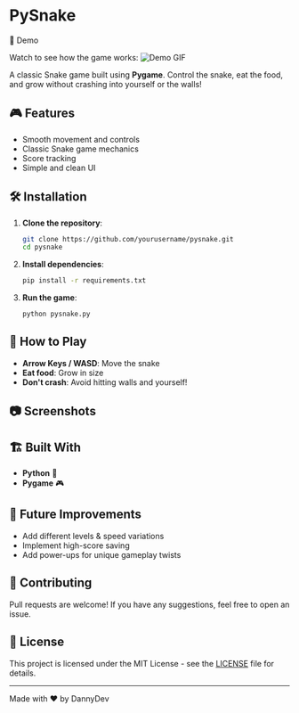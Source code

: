 # PySnake

🎥 Demo

Watch to see how the game works:
![Demo GIF](https://github.com/MSGanesh23/pysnake/blob/main/Demo_Video.gif)

A classic Snake game built using **Pygame**. Control the snake, eat the food, and grow without crashing into yourself or the walls!

## 🎮 Features

- Smooth movement and controls
- Classic Snake game mechanics
- Score tracking
- Simple and clean UI

## 🛠 Installation

1. **Clone the repository**:

   ```bash
   git clone https://github.com/yourusername/pysnake.git
   cd pysnake
   ```

2. **Install dependencies**:

   ```bash
   pip install -r requirements.txt
   ```

3. **Run the game**:

   ```bash
   python pysnake.py
   ```

## 🎯 How to Play

- **Arrow Keys / WASD**: Move the snake
- **Eat food**: Grow in size
- **Don't crash**: Avoid hitting walls and yourself!

## 📷 Screenshots



## 🏗 Built With

- **Python** 🐍
- **Pygame** 🎮

## 🚀 Future Improvements

- Add different levels & speed variations
- Implement high-score saving
- Add power-ups for unique gameplay twists

## 🤝 Contributing

Pull requests are welcome! If you have any suggestions, feel free to open an issue.

## 📜 License

This project is licensed under the MIT License - see the [LICENSE](LICENSE) file for details.

---

Made with ❤️ by DannyDev


